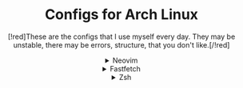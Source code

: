 <div align="center">

# Configs for Arch Linux

[!red]These are the configs that I use myself every day. They may be unstable, there may be errors, structure, that you don't like.[/!red]

<details>
  <summary>Neovim</summary>
  <img src="https://github.com/PutaMadre1337/nvim/blob/master/assets/neovim-dashboard.png" alt="PNG" />
  <href>https://github.com/PutaMadre1337/nvim</href>
</details>

<details>
  <summary>Fastfetch</summary>
  <img src="https://github.com/PutaMadre1337/zsh-and-fastfetch/blob/master/assets/fastfetch.png" alt="PNG" />
  <href>https://github.com/PutaMadre1337/zsh-and-fastfetch</href>
</details>

<details>
  <summary>Zsh</summary>
  <img src="https://github.com/PutaMadre1337/zsh-and-fastfetch/blob/master/assets/zsh.png" alt="PNG" />
  <href>https://github.com/PutaMadre1337/zsh-and-fastfetch</href>
</details>

</div>
